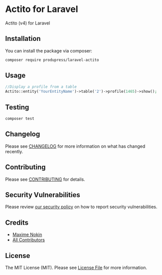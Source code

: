 
# Actito for Laravel

Actito (v4) for Laravel


## Installation

You can install the package via composer:

```bash
composer require produpress/laravel-actito
```

## Usage

```php
//Display a profile from a table
Actito::entity('YourEntityName')->table('2')->profile(1465)->show();
```

## Testing

```bash
composer test
```

## Changelog

Please see [CHANGELOG](CHANGELOG.md) for more information on what has changed recently.

## Contributing

Please see [CONTRIBUTING](https://github.com/spatie/.github/blob/main/CONTRIBUTING.md) for details.

## Security Vulnerabilities

Please review [our security policy](../../security/policy) on how to report security vulnerabilities.

## Credits

- [Maxime Nokin](https://github.com/mnokin)
- [All Contributors](../../contributors)

## License

The MIT License (MIT). Please see [License File](LICENSE.md) for more information.
